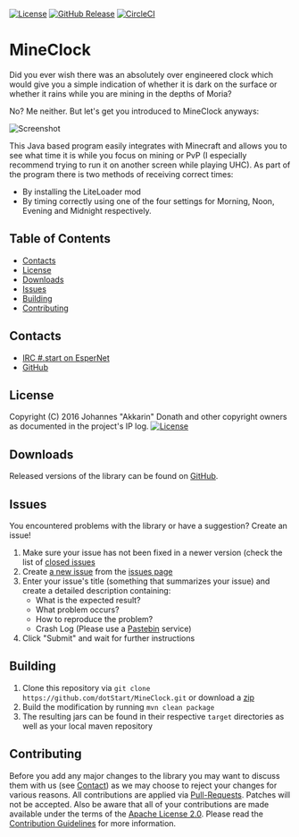 [![License](https://img.shields.io/github/license/dotStart/MineClock.svg?style=flat-square)](https://www.apache.org/licenses/LICENSE-2.0.txt)
[![GitHub Release](https://img.shields.io/github/release/dotStart/MineClock.svg?style=flat-square)](https://github.com/dotStart/MineClock/releases)
[![CircleCI](https://img.shields.io/circleci/project/github/dotStart/MineClock.svg?style=flat-square)](https://circleci.com/gh/dotStart/MineClock)

MineClock
=========

Did you ever wish there was an absolutely over engineered clock which would give you a simple
indication of whether it is dark on the surface or whether it rains while you are mining in the
depths of Moria?

No? Me neither. But let's get you introduced to MineClock anyways:

![Screenshot](https://i.imgur.com/1EicahF.gif)

This Java based program easily integrates with Minecraft and allows you to see what time it is while
you focus on mining or PvP (I especially recommend trying to run it on another screen while playing
UHC). As part of the program there is two methods of receiving correct times:

* By installing the LiteLoader mod
* By timing correctly using one of the four settings for Morning, Noon, Evening and Midnight respectively.

Table of Contents
-----------------
* [Contacts](#contacts)
* [License](#license)
* [Downloads](#downloads)
* [Issues](#issues)
* [Building](#building)
* [Contributing](#contributing)

Contacts
--------

* [IRC #.start on EsperNet](http://webchat.esper.net/?channels=.start)
* [GitHub](https://github.com/dotStart/MineClock)

License
-------

Copyright (C) 2016 Johannes "Akkarin" Donath and other copyright owners as documented in the project's IP log.
[![License](https://img.shields.io/badge/License-Apache%202.0-blue.svg?style=flat-square)](https://www.apache.org/licenses/LICENSE-2.0.txt)

Downloads
---------

Released versions of the library can be found on [GitHub](https://github.com/dotStart/MineClock/releases).

Issues
------

You encountered problems with the library or have a suggestion? Create an issue!

1. Make sure your issue has not been fixed in a newer version (check the list of [closed issues](https://github.com/dotStart/MineClock/issues?q=is%3Aissue+is%3Aclosed)
1. Create [a new issue](https://github.com/dotStart/MineClock/issues/new) from the [issues page](https://github.com/dotStart/MineClock/issues)
1. Enter your issue's title (something that summarizes your issue) and create a detailed description containing:
   - What is the expected result?
   - What problem occurs?
   - How to reproduce the problem?
   - Crash Log (Please use a [Pastebin](http://www.pastebin.com) service)
1. Click "Submit" and wait for further instructions

Building
--------

1. Clone this repository via ```git clone https://github.com/dotStart/MineClock.git``` or download a [zip](https://github.com/dotStart/MineClock/archive/master.zip)
1. Build the modification by running ```mvn clean package```
1. The resulting jars can be found in their respective ```target``` directories as well as your local maven repository

Contributing
------------

Before you add any major changes to the library you may want to discuss them with us (see [Contact](#contact)) as
we may choose to reject your changes for various reasons. All contributions are applied via [Pull-Requests](https://help.github.com/articles/creating-a-pull-request).
Patches will not be accepted. Also be aware that all of your contributions are made available under the terms of the
[Apache License 2.0](https://www.apache.org/licenses/LICENSE-2.0.txt). Please read the [Contribution Guidelines](CONTRIBUTING.md)
for more information.
